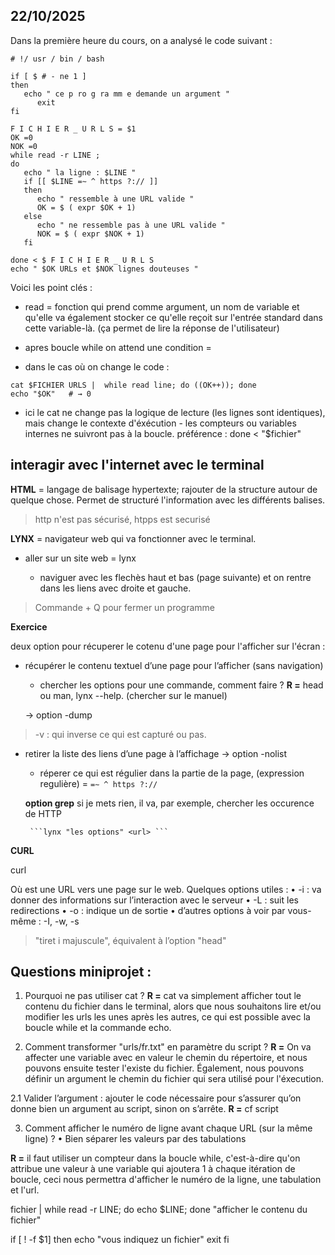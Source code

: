 ## 22/10/2025

Dans la première heure du cours, on a analysé le code suivant : 

```
# !/ usr / bin / bash

if [ $ # - ne 1 ]
then
   echo " ce p ro g ra mm e demande un argument "
      exit
fi

F I C H I E R _ U R L S = $1
OK =0
NOK =0
while read -r LINE ;
do
   echo " la ligne : $LINE "
   if [[ $LINE =∼ ^ https ?:// ]]
   then
      echo " ressemble à une URL valide "
      OK = $ ( expr $OK + 1)
   else
      echo " ne ressemble pas à une URL valide "
      NOK = $ ( expr $NOK + 1)
   fi
   
done < $ F I C H I E R _ U R L S
echo " $OK URLs et $NOK lignes douteuses "

```

Voici les point clés : 

* read = fonction qui prend comme argument, un nom de variable et qu'elle va également stocker ce qu'elle reçoit sur l'entrée standard dans cette variable-là. (ça permet de lire la réponse de l'utilisateur)

* apres boucle while on attend une condition = 

* dans le cas où on change le code : 
```
cat $FICHIER URLS |  while read line; do ((OK++)); done
echo "$OK"   # → 0
```
 - ici le cat ne change pas la logique de lecture (les lignes sont identiques), mais change le contexte d'éxécution - les compteurs ou variables internes ne suivront pas à la boucle. préférence : done < "$fichier"
 

## interagir avec l'internet avec le terminal  

**HTML** = langage de balisage hypertexte; rajouter de la structure autour de quelque chose. Permet de structuré l'information avec les différents balises.

> http n'est pas sécurisé, htpps est securisé

**LYNX** = navigateur web qui va fonctionner avec le terminal. 

- aller sur un site web = lynx <adresse du site web> 
    - naviguer avec les flechès haut et bas (page suivante) et on rentre dans les liens avec droite et gauche. 
    
> Commande + Q pour fermer un programme  

**Exercice** 

deux option pour récuperer le cotenu d'une page pour l'afficher sur l'écran :

- récupérer le contenu textuel d’une page pour l’afficher (sans navigation)
   - chercher les options pour une commande, comment faire ? **R =** head ou man, lynx --help. (chercher sur le manuel)
   
   → option -dump
   
> -v : qui inverse ce qui est capturé ou pas.


- retirer la liste des liens d’une page à l’affichage
   → option -nolist
   
     - réperer ce qui est régulier dans la partie de la page, (expression regulière) = 
     ```=∼ ^ https ?://``` 
     
     **option grep** si je mets rien, il va, par exemple, chercher les occurence de HTTP
     
       ```lynx "les options" <url> ```
      

**CURL** 

curl <URL>

Où <URL> est une URL vers une page sur le web.
Quelques options utiles :
• -i : va donner des informations sur l’interaction avec le serveur
• -L : suit les redirections
• -o <fichier> : indique un <fichier> de sortie
• d’autres options à voir par vous-même : -I, -w, -s

> "tiret i majuscule", équivalent à l’option "head"
    

 


## Questions miniprojet :

1. Pourquoi ne pas utiliser cat ?
**R =** cat va simplement afficher tout le contenu du fichier dans le terminal, alors que nous souhaitons lire et/ou modifier les urls les unes après les autres, ce qui est possible avec la boucle while et la commande echo.

2. Comment transformer "urls/fr.txt" en paramètre du script ?
**R =** On va affecter une variable avec en valeur le chemin du répertoire, et nous pouvons ensuite tester l'existe du fichier.
Également, nous pouvons définir un argument le chemin du fichier qui sera utilisé pour l'éxecution.

2.1 Valider l’argument : ajouter le code nécessaire pour s’assurer qu’on donne bien un argument au script, sinon on s’arrête.
**R =** cf script

3. Comment afficher le numéro de ligne avant chaque URL (sur la même ligne) ?
• Bien séparer les valeurs par des tabulations

**R =** il faut utiliser un compteur dans la boucle while, c'est-à-dire qu'on attribue une valeur à une variable qui ajoutera 1 à chaque itération de boucle, ceci nous permettra d'afficher le numéro de la ligne, une tabulation et l'url.






fichier | while read -r LINE;
do
echo $LINE;
done    "afficher le contenu du fichier" 


if [ ! -f $1]
then
    echo "vous indiquez un fichier"
    exit 
fi




